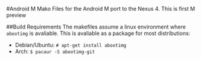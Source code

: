 #Android M Mako
Files for the Android M port to the Nexus 4. This is first M preview 

##Build Requirements
The makefiles assume a linux environment where `abootimg` is avaliable. This is avaliable as a package for most distributions:
* Debian/Ubuntu: `# apt-get install abootimg`
* Arch: `$ pacaur -S abootimg-git`

